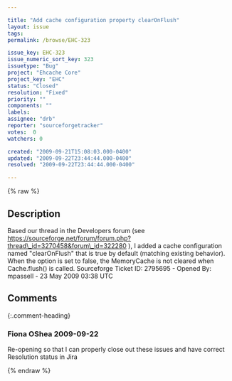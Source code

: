 ```yaml
---

title: "Add cache configuration property clearOnFlush"
layout: issue
tags: 
permalink: /browse/EHC-323

issue_key: EHC-323
issue_numeric_sort_key: 323
issuetype: "Bug"
project: "Ehcache Core"
project_key: "EHC"
status: "Closed"
resolution: "Fixed"
priority: ""
components: ""
labels: 
assignee: "drb"
reporter: "sourceforgetracker"
votes:  0
watchers: 0

created: "2009-09-21T15:08:03.000-0400"
updated: "2009-09-22T23:44:44.000-0400"
resolved: "2009-09-22T23:44:44.000-0400"

---
```




{% raw %}



## Description

<div markdown="1" class="description">

Based our thread in the Developers forum (see https://sourceforge.net/forum/forum.php?thread\_id=3270458&forum\_id=322280 ), I added a cache configuration named "clearOnFlush" that is true by default (matching existing behavior).  When the option is set to false, the MemoryCache is not cleared when Cache.flush() is called.
Sourceforge Ticket ID: 2795695 - Opened By: mpassell - 23 May 2009 03:38 UTC

</div>

## Comments


{:.comment-heading}
### **Fiona OShea** <span class="date">2009-09-22</span>

<div markdown="1" class="comment">

Re-opening so that I can properly close out these issues and have correct Resolution status in Jira

</div>



{% endraw %}
